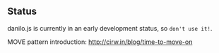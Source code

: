 ## Status ##
danilo.js is currently in an early development status, so ``don't use it!``.

MOVE pattern introduction: http://cirw.in/blog/time-to-move-on